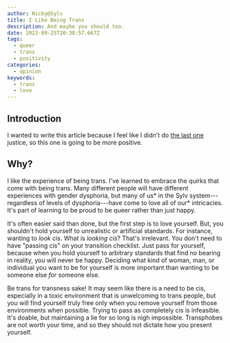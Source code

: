 ```yaml
---
author: Nicky@Sylv
title: I Like Being Trans
description: And maybe you should too.
date: 2023-09-25T20:38:57.667Z
tags:
  - queer
  - trans
  - positivity
categories:
  - opinion
keywords:
  - trans
  - love
---
```


## Introduction
I wanted to write this article because I feel like I didn't do [the last one](/blog/opinion/2023/09/23/why-i-wouldn-t-press-the-button/) justice, so this one is going to be more positive.

## Why?
I like the experience of being trans. I've learned to embrace the quirks that come with being trans. Many different people will have different experiences with gender dysphoria, but many of us* in the Sylv system---regardless of levels of dysphoria---have come to love all of our* intricacies. It's part of learning to be proud to be queer rather than just happy.

It's often easier said than done, but the first step is to love yourself. But, you shouldn't hold yourself to unrealistic or artificial standards. For instance, wanting to *look* cis. What is *looking cis*? That's irrelevant. You don't need to have "passing cis" on your transition checklist. Just pass for yourself, because when you hold yourself to arbitrary standards that find no bearing in reality, you will never be happy. Deciding what kind of woman, man, or individual you want to be for yourself is more important than wanting to be someone else *for* someone else.

Be trans for transness sake! It may seem like there is a need to be cis, especially in a toxic environment that is unwelcoming to trans people, but you will find yourself truly free only when you remove yourself from those environments when possible. Trying to pass as completely cis is infeasible. It's doable, but maintaining a lie for so long is nigh impossible. Transphobes are not worth your time, and so they should not dictate how you present yourself.
